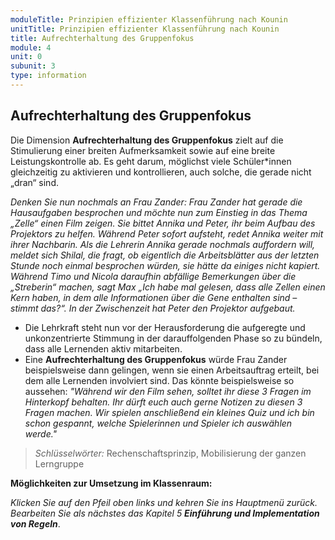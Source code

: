 ```yaml
---
moduleTitle: Prinzipien effizienter Klassenführung nach Kounin
unitTitle: Prinzipien effizienter Klassenführung nach Kounin
title: Aufrechterhaltung des Gruppenfokus
module: 4
unit: 0
subunit: 3
type: information
---
```


## Aufrechterhaltung des Gruppenfokus

Die Dimension **Aufrechterhaltung des Gruppenfokus** zielt auf die Stimulierung einer breiten Aufmerksamkeit sowie auf eine breite Leistungskontrolle ab. Es geht darum, möglichst viele Schüler*innen gleichzeitig zu aktivieren und kontrollieren, auch solche, die gerade nicht „dran“ sind.

 *Denken Sie nun nochmals an Frau Zander: Frau Zander hat gerade die Hausaufgaben besprochen und möchte nun zum Einstieg in das Thema „Zelle“ einen Film zeigen. Sie bittet Annika und Peter, ihr beim Aufbau des Projektors zu helfen. Während Peter sofort aufsteht, redet Annika weiter mit ihrer Nachbarin. Als die Lehrerin Annika gerade nochmals auffordern will, meldet sich Shilal, die fragt, ob eigentlich die Arbeitsblätter aus der letzten Stunde noch einmal besprochen würden, sie hätte da einiges nicht kapiert. Während Timo und Nicola daraufhin abfällige Bemerkungen über die „Streberin“ machen, sagt Max „Ich habe mal gelesen, dass alle Zellen einen Kern haben, in dem alle Informationen über die Gene enthalten sind – stimmt das?“. In der Zwischenzeit hat Peter den Projektor aufgebaut.*

  * Die Lehrkraft steht nun vor der Herausforderung die aufgeregte und unkonzentrierte Stimmung in der darauffolgenden Phase so zu bündeln, dass alle Lernenden aktiv mitarbeiten. 
  * Eine **Aufrechterhaltung des Gruppenfokus** würde Frau Zander beispielsweise dann gelingen, wenn sie einen Arbeitsauftrag erteilt, bei dem alle Lernenden involviert sind. Das könnte beispielsweise so aussehen: *"Während wir den Film sehen, solltet ihr diese 3 Fragen im Hinterkopf behalten. Ihr dürft euch auch gerne Notizen zu diesen 3 Fragen machen. Wir spielen anschließend ein kleines Quiz und ich bin schon gespannt, welche Spielerinnen und Spieler ich auswählen werde."*

> *Schlüsselwörter:* Rechenschaftsprinzip, Mobilisierung der ganzen Lerngruppe

**Möglichkeiten zur Umsetzung im Klassenraum:**

<flipcard id="9"></flipcard>
<flipcard id="10"></flipcard>
<flipcard id="11"></flipcard>



*Klicken Sie auf den Pfeil oben links und kehren Sie ins Hauptmenü zurück. Bearbeiten Sie als nächstes das Kapitel 5* ***Einführung und Implementation von Regeln***. 